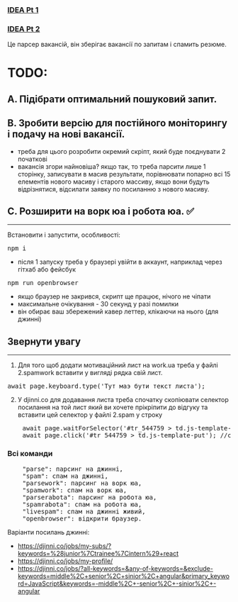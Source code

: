### <a href="https://www.youtube.com/watch?v=jUO--kbLlhE&ab_channel=%D0%A1%D0%B2%D1%96%D1%82%D0%BE%D1%87%D0%A3%D0%BA%D1%80%D0%B0%D1%97%D0%BD%D1%81%D1%8C%D0%BA%D0%BE%D0%B3%D0%BE%D0%91%D0%BB%D0%BE%D0%BA%D1%87%D0%B5%D0%B9%D0%BD%D1%83">IDEA Pt 1</a>

### <a href="https://www.youtube.com/watch?v=w9DcHsmi9Ug&t=933s&ab_channel=%D0%A1%D0%B2%D1%96%D1%82%D0%BE%D1%87%D0%A3%D0%BA%D1%80%D0%B0%D1%97%D0%BD%D1%81%D1%8C%D0%BA%D0%BE%D0%B3%D0%BE%D0%91%D0%BB%D0%BE%D0%BA%D1%87%D0%B5%D0%B9%D0%BD%D1%83">IDEA Pt 2</a>

Це парсер вакансій, він зберігає вакансії по запитам і спамить резюме.

# TODO:

## A. Підібрати оптимальний пошуковий запит.

## B. Зробити версію для постійного моніторингу і подачу на нові вакансії.

- треба для цього розробити окремий скріпт, який буде поєднувати 2 початкові
- вакансія згори найновіша? якщо так, то треба парсити лише 1 сторінку, записувати в масив результати, порівнювати попарно всі 15 елементів нового масиву і старого массиву, якщо вони будуть відрізнятися, відсилати заявку по посиланню з нового масиву.

## C. Розширити на ворк юа і робота юа. ✅

---

Встановити і запустити, особливості:

<pre>
npm i
</pre>

- після 1 запуску треба у браузері увійти в аккаунт, наприклад через гітхаб або фейсбук
<pre>
npm run openbrowser
</pre>
- якщо браузер не закрився, скрипт ще працює, нічого не чіпати
- максимальне очікування - 30 секунд у разі помилки
- він обирає ваш збережений кавер леттер, клікаючи на нього (для джинні)

## Звернути увагу

---

1. Для того щоб додати мотиваційний лист на work.ua треба у файлі 2.spamwork вставити у вигляді рядка свій лист.
<pre>
await page.keyboard.type('Тут маэ бути текст листа');
</pre>

2. У djinni.co для додавання листа треба спочатку скопіювати селектор посилання на той лист який ви хочете прікріпити до відгуку та вставити цей  селектор  у файлі 2.spam у строку 
<pre>
    await page.waitForSelector('#tr_544759 > td.js-template-put', {visible: true,}); //селектор посилання на мотиваційний лист
    await page.click('#tr_544759 > td.js-template-put'); //селектор посилання на мотиваційний лист
</pre>
### Всі команди

<pre>
    "parse": парсинг на джинні,
    "spam": спам на джинні,
    "parsework": парсинг на ворк юа,
    "spamwork": спам на ворк юа,
    "parserabota": парсинг на робота юа,
    "spamrabota": спам на робота юа,
    "livespam": спам на джинні живий,
    "openbrowser": відкрити браузер.
</pre>

Варіанти посилань джинні:

- https://djinni.co/jobs/my-subs/?keywords=%28junior%7Ctrainee%7Cintern%29+react
- https://djinni.co/jobs/my-profile/
- https://djinni.co/jobs/?all-keywords=&any-of-keywords=&exclude-keywords=middle%2C+senior%2C+sinior%2C+angular&primary_keyword=JavaScript&keywords=-middle%2C+-senior%2C+-sinior%2C+-angular

